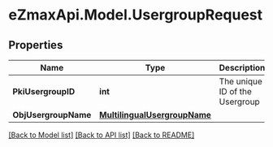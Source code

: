 
# eZmaxApi.Model.UsergroupRequest

## Properties

Name | Type | Description | Notes
------------ | ------------- | ------------- | -------------
**PkiUsergroupID** | **int** | The unique ID of the Usergroup | [optional] 
**ObjUsergroupName** | [**MultilingualUsergroupName**](MultilingualUsergroupName.md) |  | 

[[Back to Model list]](../README.md#documentation-for-models)
[[Back to API list]](../README.md#documentation-for-api-endpoints)
[[Back to README]](../README.md)

